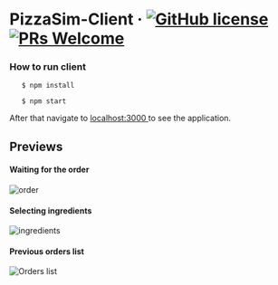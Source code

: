 # PizzaSim-Client &middot; [![GitHub license](https://img.shields.io/badge/license-MIT-blue.svg)](https://opensource.org/licenses/MIT) [![PRs Welcome](https://img.shields.io/badge/PRs-welcome-brightgreen.svg)](https://github.com/dejvid98/PizzaSim-Client/pulls)

### How to run client

```
   $ npm install
```

```
   $ npm start
```

After that navigate to [localhost:3000 ](http://localhost:3000) to see the application.

## Previews

#### Waiting for the order

<img src="https://i.imgur.com/KVsfUUl.png" alt="order"/>

#### Selecting ingredients

<img src="https://i.imgur.com/LPqyQng.png" alt="ingredients"/>

#### Previous orders list

<img src="https://i.imgur.com/U9rA3zV.png" alt="Orders list"/>
